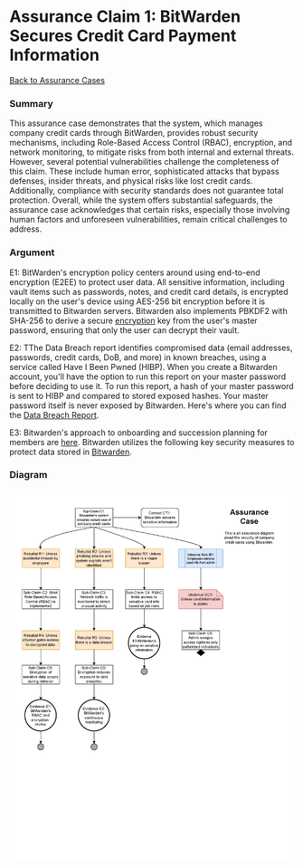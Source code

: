 # Assurance Claim 1: BitWarden Secures Credit Card Payment Information
[Back to Assurance Cases](https://github.com/PatrickBN/CYBR8420_Team5/blob/main/Assurance%20Cases.md)

### Summary

This assurance case demonstrates that the system, which manages company credit cards through BitWarden, provides robust security mechanisms, including Role-Based Access Control (RBAC), encryption, and network monitoring, to mitigate risks from both internal and external threats. However, several potential vulnerabilities challenge the completeness of this claim. These include human error, sophisticated attacks that bypass defenses, insider threats, and physical risks like lost credit cards. Additionally, compliance with security standards does not guarantee total protection. Overall, while the system offers substantial safeguards, the assurance case acknowledges that certain risks, especially those involving human factors and unforeseen vulnerabilities, remain critical challenges to address.

### Argument

E1: BitWarden's encryption policy centers around using end-to-end encryption (E2EE) to protect user data. All sensitive information, including vault items such as passwords, notes, and credit card details, is encrypted locally on the user's device using AES-256 bit encryption before it is transmitted to Bitwarden servers. Bitwarden also implements PBKDF2 with SHA-256 to derive a secure [encryption](https://bitwarden.com/help/what-encryption-is-used/) key from the user's master password, ensuring that only the user can decrypt their vault.

E2: TThe Data Breach report identifies compromised data (email addresses, passwords, credit cards, DoB, and more) in known breaches, using a service called Have I Been Pwned (HIBP). When you create a Bitwarden account, you'll have the option to run this report on your master password before deciding to use it. To run this report, a hash of your master password is sent to HIBP and compared to stored exposed hashes. Your master password itself is never exposed by Bitwarden. Here's where you can find the [Data Breach Report](https://bitwarden.com/help/reports/#data-breach-report-individual-vaults-only).

E3: Bitwarden's approach to onboarding and succession planning for members are [here](https://bitwarden.com/help/onboarding-and-succession/#the-bitwarden-approach). Bitwarden utilizes the following key security measures to protect data stored in [Bitwarden](https://bitwarden.com/help/bitwarden-security-white-paper/#key-security-measures).


### Diagram
![](https://github.com/PatrickBN/CYBR8420_Team5/blob/main/Assurance%20Cases/BitWarden%20Secure%20Payments/Assurance%20Case%20Secure%20Payments.png)
